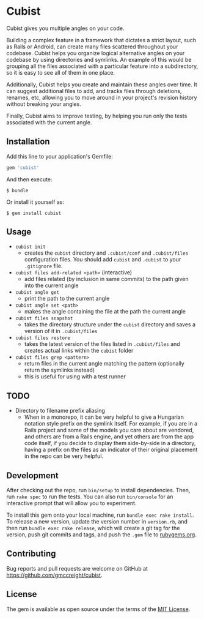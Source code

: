 # Cubist

Cubist gives you multiple angles on your code.

Building a complex feature in a framework that dictates a strict layout, such as Rails or Android, can create many files scattered throughout your codebase.  Cubist helps you organize logical alternative angles on your codebase by using directories and symlinks.  An example of this would be grouping all the files associated with a particular feature into a subdirectory, so it is easy to see all of them in one place.

Additionally, Cubist helps you create and maintain these angles over time.  It can suggest additional files to add, and tracks files through deletions, renames, etc, allowing you to move around in your project's revision history without breaking your angles.

Finally, Cubist aims to improve testing, by helping you run only the tests associated with the current angle.

## Installation

Add this line to your application's Gemfile:

```ruby
gem 'cubist'
```

And then execute:

    $ bundle

Or install it yourself as:

    $ gem install cubist

## Usage

* `cubist init`
    * creates the `cubist` directory and `.cubist/conf` and `.cubist/files` configuration files.  You should add `cubist` and `.cubist` to your `.gitignore` file.
* `cubist files add-related <path>` (interactive)
    * add files related (by inclusion in same commits) to the path given into the current angle
* `cubist angle get`
    * print the path to the current angle
* `cubist angle set <path>`
    * makes the angle containing the file at the path the current angle
* `cubist files snapshot`
    * takes the directory structure under the `cubist` directory and saves a version of it in `.cubist/files`
* `cubist files restore`
    * takes the latest version of the files listed in `.cubist/files` and creates actual links within the `cubist` folder
* `cubist files grep <pattern>`
    * return files in the current angle matching the pattern (optionally return the symlinks instead)
    * this is useful for using with a test runner

## TODO

* Directory to filename prefix aliasing
    * When in a monorepo, it can be very helpful to give a Hungarian notation style prefix on the symlink itself.  For example, if you are in a Rails project and some of the models you care about are vendored, and others are from a Rails engine, and yet others are from the app code itself, if you decide to display them side-by-side in a directory, having a prefix on the files as an indicator of their original placement in the repo can be very helpful.


## Development

After checking out the repo, run `bin/setup` to install dependencies. Then, run `rake spec` to run the tests. You can also run `bin/console` for an interactive prompt that will allow you to experiment.

To install this gem onto your local machine, run `bundle exec rake install`. To release a new version, update the version number in `version.rb`, and then run `bundle exec rake release`, which will create a git tag for the version, push git commits and tags, and push the `.gem` file to [rubygems.org](https://rubygems.org).

## Contributing

Bug reports and pull requests are welcome on GitHub at https://github.com/gmccreight/cubist.


## License

The gem is available as open source under the terms of the [MIT License](http://opensource.org/licenses/MIT).

